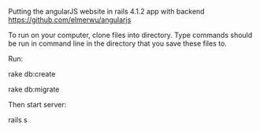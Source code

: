 Putting the angularJS website in rails 4.1.2 app with backend
https://github.com/elmerwu/angularjs

To run on your computer, clone files into directory.  Type commands should be run in command
line in the directory that you save these files to.

Run:

rake db:create

rake db:migrate



Then start server:

rails s
